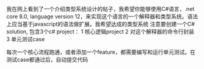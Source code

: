 我在网上看到了一个介绍类型系统设计的帖子，我希望你能够使用C#语言，.net core 8.0, language version 12，来实现这个语言的一个解释器和类型系统。语法上应当基于javascript的语法做扩展。我希望达成的类型系统
注意要创建一个C# solution, 包含3个c# project：
1 核心逻辑project
2 对这个解释器的命令行封装
3 单元测试case

每次一个核心流程跑通，或者添加一个feature，都需要编写和运行单元测试。在测试case都通过后，自动提交代码

